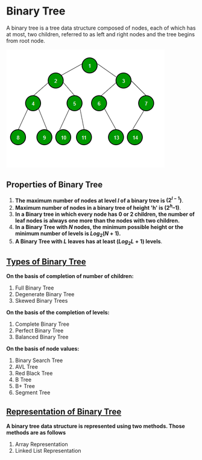 # Binary Tree

A binary tree is a tree data structure composed of nodes, each of which has at most, two children, referred to as left and right nodes and the tree begins from root node.

![Binary Tree](assets/binary-tree.png)

## Properties of Binary Tree

1. **The maximum number of nodes at level $l$ of a binary tree is $(2^{l - 1})$**.
2. **Maximum number of nodes in a binary tree of height 'h' is $(2^h – 1)$**.
3. **In a Binary tree in which every node has 0 or 2 children, the number of leaf nodes is always one more than the nodes with two children.**
4. **In a Binary Tree with $N$ nodes, the minimum possible height or the minimum number of levels is $Log_2(N+1)$.**
5. **A Binary Tree with $L$ leaves has at least $(Log_2L + 1)$ levels**.

## [Types of Binary Tree](https://www.geeksforgeeks.org/types-of-binary-tree/)

**On the basis of completion of number of children:**
1. Full Binary Tree
2. Degenerate Binary Tree
3. Skewed Binary Trees

**On the basis of the completion of levels:**
1. Complete Binary Tree
2. Perfect Binary Tree
3. Balanced Binary Tree

**On the basis of node values:**
1. Binary Search Tree
2. AVL Tree
3. Red Black Tree
4. B Tree
5. B+ Tree
6. Segment Tree

## [Representation of Binary Tree ](16-Tree/03-Binary-Tree-Representation)
**A binary tree data structure is represented using two methods. Those methods are as follows**
1. Array Representation
2. Linked List Representation

